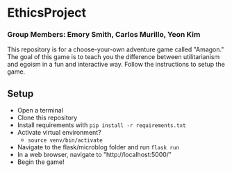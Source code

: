 # EthicsProject
### Group Members: Emory Smith, Carlos Murillo, Yeon Kim
This repository is for a choose-your-own adventure game called "Amagon." 
The goal of this game is to teach you the difference between utilitarianism and egoism in a fun and interactive way. 
Follow the instructions to setup the game. 

## Setup
- Open a terminal 
- Clone this repository 
- Install requirements with `pip install -r requirements.txt`
- Activate virtual environment? 
	- `source venv/bin/activate`
-  Navigate to the flask/microblog folder and run `flask run`
- In a web browser, navigate to "http://localhost:5000/" 
-  Begin the game! 
